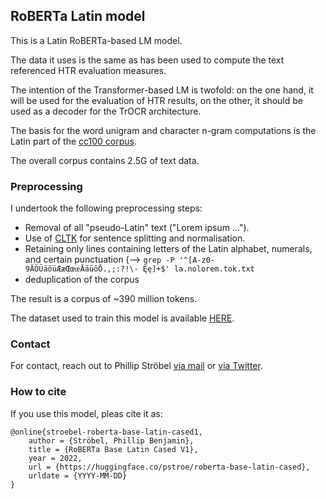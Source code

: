 ## RoBERTa Latin model

This is a Latin RoBERTa-based LM model.

The data it uses is the same as has been used to compute the text referenced HTR evaluation measures.

The intention of the Transformer-based LM is twofold: on the one hand, it will be used for the evaluation of HTR results, on the other, it should be used as a decoder for the TrOCR architecture.

The basis for the word unigram and character n-gram computations is the Latin part of the [cc100 corpus](http://data.statmt.org/cc-100/).

The overall corpus contains 2.5G of text data.

### Preprocessing

I undertook the following preprocessing steps:

  - Removal of all "pseudo-Latin" text ("Lorem ipsum ...").
  - Use of [CLTK](http://www.cltk.org) for sentence splitting and normalisation.
  - Retaining only lines containing letters of the Latin alphabet, numerals, and certain punctuation (--> `grep -P '^[A-z0-9ÄÖÜäöüÆæŒœᵫĀāūōŌ.,;:?!\- Ęę]+$' la.nolorem.tok.txt`
  - deduplication of the corpus

The result is a corpus of ~390 million tokens.

The dataset used to train this model is available [HERE](https://huggingface.co/datasets/pstroe/cc100-latin).

### Contact

For contact, reach out to Phillip Ströbel [via mail](mailto:pstroebel@cl.uzh.ch) or [via Twitter](https://twitter.com/CLingophil).

### How to cite

If you use this model, pleas cite it as:

    @online{stroebel-roberta-base-latin-cased1,
        author = {Ströbel, Phillip Benjamin},
        title = {RoBERTa Base Latin Cased V1},
        year = 2022,
        url = {https://huggingface.co/pstroe/roberta-base-latin-cased},
        urldate = {YYYY-MM-DD}
    }